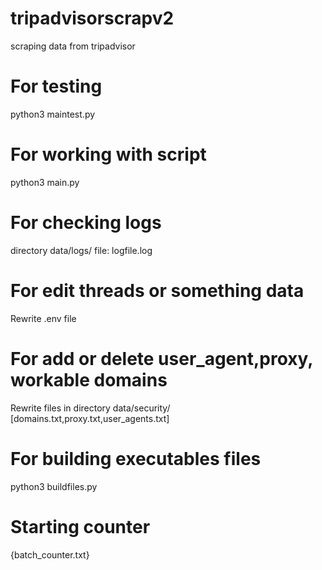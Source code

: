 # tripadvisorscrapv2
scraping data from tripadvisor

# For testing
python3 maintest.py

# For working with script
python3 main.py

# For checking logs
directory data/logs/ file: logfile.log

# For edit threads or something data
Rewrite .env file

# For add or delete user_agent,proxy, workable domains
Rewrite files in directory data/security/
[domains.txt,proxy.txt,user_agents.txt]

# For building executables files
python3 buildfiles.py

# Starting counter
{batch_counter.txt}